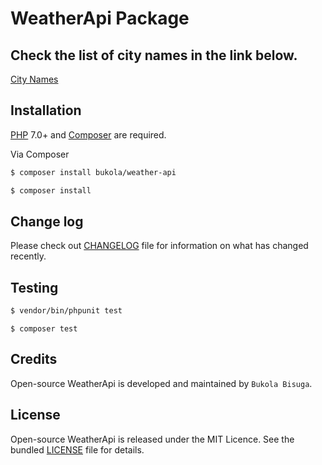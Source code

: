 # WeatherApi Package
 

## Check the list of city names in the link below.

[City Names](http://bulk.openweathermap.org/sample/city.list.json.gz)

## Installation

[PHP](https://php.net) 7.0+ and [Composer](https://getcomposer.org) are required.

Via Composer

``` bash
$ composer install bukola/weather-api
```

``` bash
$ composer install
```

## Change log

Please check out [CHANGELOG](CHANGELOG.md) file for information on what has changed recently.

## Testing

``` bash
$ vendor/bin/phpunit test
```

``` composer
$ composer test
```
## Credits

Open-source WeatherApi is developed and maintained by `Bukola Bisuga`.

## License

Open-source WeatherApi is released under the MIT Licence. See the bundled [LICENSE](LICENSE.md) file for details.